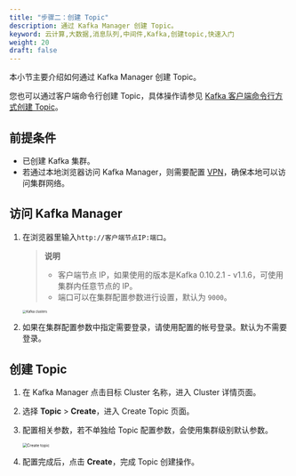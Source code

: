 ```yaml
---
title: "步骤二：创建 Topic"
description: 通过 Kafka Manager 创建 Topic。
keyword: 云计算,大数据,消息队列,中间件,Kafka,创建topic,快速入门
weight: 20
draft: false
---
```


本小节主要介绍如何通过 Kafka Manager 创建 Topic。

您也可以通过客户端命令行创建 Topic，具体操作请参见 [Kafka 客户端命令行方式创建 Topic](../../manual/kafka_client/kafka_client_topic/#创建-topic)。

## 前提条件

- 已创建 Kafka 集群。
- 若通过本地浏览器访问 Kafka Manager，则需要配置 [VPN](/network/vpc/manual/vpn/)，确保本地可以访问集群网络。

## 访问 Kafka Manager

1. 在浏览器里输入```http://客户端节点IP:端口```。

   > **说明**
   > 
   > - 客户端节点 IP，如果使用的版本是Kafka 0.10.2.1 - v1.1.6，可使用集群内任意节点的 IP。
   > - 端口可以在集群配置参数进行设置，默认为 `9000`。

   <img src="../../_images/clusters.png" alt="Kafka clusters" style="zoom:40%;" />  

2. 如果在集群配置参数中指定需要登录，请使用配置的帐号登录。默认为不需要登录。


## 创建 Topic

1. 在 Kafka Manager 点击目标 Cluster 名称，进入 Cluster 详情页面。
2. 选择 **Topic** > **Create**，进入 Create Topic 页面。
3. 配置相关参数，若不单独给 Topic 配置参数，会使用集群级别默认参数。

    <img src="../../_images/create_topic.png" alt="Create topic" style="zoom:50%;" />

4. 配置完成后，点击 **Create**，完成 Topic 创建操作。

